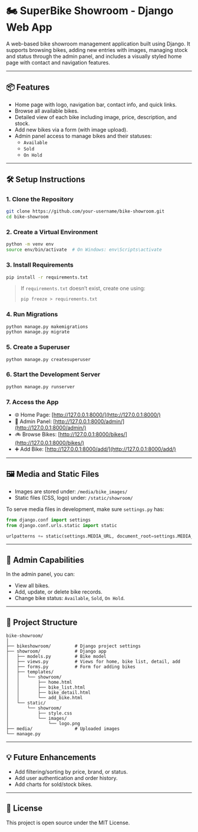 
# 🏍️ SuperBike Showroom - Django Web App

A web-based bike showroom management application built using Django. It supports browsing bikes, adding new entries with images, managing stock and status through the admin panel, and includes a visually styled home page with contact and navigation features.

---

## 📦 Features

- Home page with logo, navigation bar, contact info, and quick links.
- Browse all available bikes.
- Detailed view of each bike including image, price, description, and stock.
- Add new bikes via a form (with image upload).
- Admin panel access to manage bikes and their statuses:
  - `Available`
  - `Sold`
  - `On Hold`

---

## 🛠️ Setup Instructions

### 1. Clone the Repository

```bash
git clone https://github.com/your-username/bike-showroom.git
cd bike-showroom
```

### 2. Create a Virtual Environment

```bash
python -m venv env
source env/bin/activate  # On Windows: env\Scripts\activate
```

### 3. Install Requirements

```bash
pip install -r requirements.txt
```

> If `requirements.txt` doesn’t exist, create one using:
> ```bash
> pip freeze > requirements.txt
> ```

### 4. Run Migrations

```bash
python manage.py makemigrations
python manage.py migrate
```

### 5. Create a Superuser

```bash
python manage.py createsuperuser
```

### 6. Start the Development Server

```bash
python manage.py runserver
```

### 7. Access the App

- 🌐 Home Page: [http://127.0.0.1:8000/](http://127.0.0.1:8000/)
- 🔐 Admin Panel: [http://127.0.0.1:8000/admin/](http://127.0.0.1:8000/admin/)
- 🚲 Browse Bikes: [http://127.0.0.1:8000/bikes/](http://127.0.0.1:8000/bikes/)
- ➕ Add Bike: [http://127.0.0.1:8000/add/](http://127.0.0.1:8000/add/)

---

## 🖼️ Media and Static Files

- Images are stored under: `/media/bike_images/`
- Static files (CSS, logo) under: `/static/showroom/`

To serve media files in development, make sure `settings.py` has:

```python
from django.conf import settings
from django.conf.urls.static import static

urlpatterns += static(settings.MEDIA_URL, document_root=settings.MEDIA_ROOT)
```

---

## 🧾 Admin Capabilities

In the admin panel, you can:

- View all bikes.
- Add, update, or delete bike records.
- Change bike status: `Available`, `Sold`, `On Hold`.

---

## 📁 Project Structure

```
bike-showroom/
│
├── bikeshowroom/         # Django project settings
├── showroom/             # Django app
│   ├── models.py         # Bike model
│   ├── views.py          # Views for home, bike list, detail, add
│   ├── forms.py          # Form for adding bikes
│   ├── templates/
│   │   └── showroom/
│   │       ├── home.html
│   │       ├── bike_list.html
│   │       ├── bike_detail.html
│   │       └── add_bike.html
│   └── static/
│       └── showroom/
│           ├── style.css
│           └── images/
│               └── logo.png
├── media/                # Uploaded images
└── manage.py
```

---

## 💡 Future Enhancements

- Add filtering/sorting by price, brand, or status.
- Add user authentication and order history.
- Add charts for sold/stock bikes.



---

## 📄 License

This project is open source under the MIT License.
